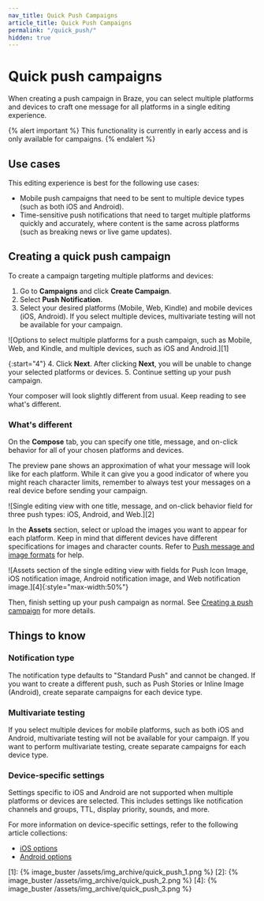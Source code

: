 ```yaml
---
nav_title: Quick Push Campaigns
article_title: Quick Push Campaigns
permalink: "/quick_push/"
hidden: true
---
```


# Quick push campaigns

When creating a push campaign in Braze, you can select multiple platforms and devices to craft one message for all platforms in a single editing experience.

{% alert important %}
This functionality is currently in early access and is only available for campaigns.
{% endalert %}

## Use cases

This editing experience is best for the following use cases:

- Mobile push campaigns that need to be sent to multiple device types (such as both iOS and Android).
- Time-sensitive push notifications that need to target multiple platforms quickly and accurately, where content is the same across platforms (such as breaking news or live game updates).

## Creating a quick push campaign

To create a campaign targeting multiple platforms and devices:

1. Go to **Campaigns** and click **Create Campaign**.
2. Select **Push Notification**.
3. Select your desired platforms (Mobile, Web, Kindle) and mobile devices (iOS, Android). If you select multiple devices, multivariate testing will not be available for your campaign.

![Options to select multiple platforms for a push campaign, such as Mobile, Web, and Kindle, and multiple devices, such as iOS and Android.][1]

{:start="4"}
4. Click **Next**. After clicking **Next**, you will be unable to change your selected platforms or devices.
5. Continue setting up your push campaign.

Your composer will look slightly different from usual. Keep reading to see what's different.

### What's different

On the **Compose** tab, you can specify one title, message, and on-click behavior for all of your chosen platforms and devices.

The preview pane shows an approximation of what your message will look like for each platform. While it can give you a good indicator of where you might reach character limits, remember to always test your messages on a real device before sending your campaign.

![Single editing view with one title, message, and on-click behavior field for three push types: iOS, Android, and Web.][2]

In the **Assets** section, select or upload the images you want to appear for each platform. Keep in mind that different devices have different specifications for images and character counts. Refer to [Push message and image formats][3] for help.

![Assets section of the single editing view with fields for Push Icon Image, iOS notification image, Android notification image, and Web notification image.][4]{:style="max-width:50%"}

Then, finish setting up your push campaign as normal. See [Creating a push campaign][5] for more details.

## Things to know

### Notification type

The notification type defaults to "Standard Push" and cannot be changed. If you want to create a different push, such as Push Stories or Inline Image (Android), create separate campaigns for each device type.

### Multivariate testing

If you select multiple devices for mobile platforms, such as both iOS and Android, multivariate testing will not be available for your campaign. If you want to perform multivariate testing, create separate campaigns for each device type.

### Device-specific settings

Settings specific to iOS and Android are not supported when multiple platforms or devices are selected. This includes settings like notification channels and groups, TTL, display priority, sounds, and more.

For more information on device-specific settings, refer to the following article collections:

- [iOS options][6]
- [Android options][7]


[1]: {% image_buster /assets/img_archive/quick_push_1.png %}
[2]: {% image_buster /assets/img_archive/quick_push_2.png %}
[4]: {% image_buster /assets/img_archive/quick_push_3.png %}

[3]: {{site.baseurl}}/user_guide/message_building_by_channel/push/best_practices/message_format/
[5]: {{site.baseurl}}/user_guide/message_building_by_channel/push/creating_a_push_message/
[6]: {{site.baseurl}}/user_guide/message_building_by_channel/push/ios
[7]: {{site.baseurl}}/user_guide/message_building_by_channel/push/android
